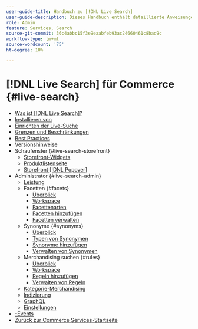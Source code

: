 ```yaml
---
user-guide-title: Handbuch zu [!DNL Live Search]
user-guide-description: Dieses Handbuch enthält detaillierte Anweisungen zur Verwendung von  [!DNL Live Search]  von Adobe Commerce.
role: Admin
feature: Services, Search
source-git-commit: 36c4abbc15f3e9eaabfeb93ac24660461c8bad9c
workflow-type: tm+mt
source-wordcount: '75'
ht-degree: 10%

---
```


# [!DNL Live Search] für Commerce {#live-search}

- [Was ist [!DNL Live Search]?](overview.md)
- [Installieren von](install.md)
- [Einrichten der Live-Suche](workspace.md)
- [Grenzen und Beschränkungen](boundaries-limits.md)
- [Best Practices](best-practice.md)
- [Versionshinweise](release-notes.md)
- Schaufenster {#live-search-storefront}
   - [Storefront-Widgets](storefront-widgets.md)
   - [Produktlistenseite](plp-styling.md)
   - [Storefront [!DNL Popover]](storefront-popover.md)
- Administrator {#live-search-admin}
   - [Leistung](performance.md)
   - Facetten {#facets}
      - [Überblick](facets.md)
      - [Workspace](faceting-workspace.md)
      - [Facettenarten](facets-type.md)
      - [Facetten hinzufügen](facets-add.md)
      - [Facetten verwalten](facets-manage.md)
   - Synonyme {#synonyms}
      - [Überblick](synonyms.md)
      - [Typen von Synonymen](synonyms-type.md)
      - [Synonyme hinzufügen](synonyms-add.md)
      - [Verwalten von Synonymen](synonyms-manage.md)
   - Merchandising suchen {#rules}
      - [Überblick](rules.md)
      - [Workspace](rules-workspace.md)
      - [Regeln hinzufügen](rules-add.md)
      - [Verwalten von Regeln](rules-manage.md)
   - [Kategorie-Merchandising](category-merch.md)
   - [Indizierung](indexing.md)
   - [GraphQL](graphql.md)
   - [Einstellungen](settings.md)
- [-Events](events.md)
- [Zurück zur Commerce Services-Startseite](https://experienceleague.adobe.com/docs/commerce/user-guides/home.html?lang=de)
